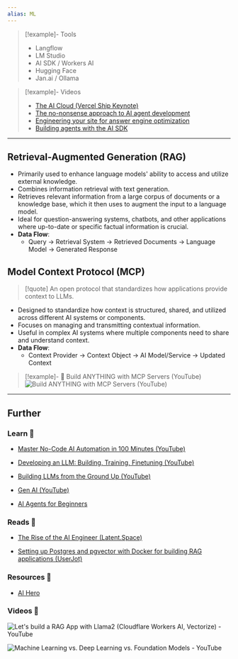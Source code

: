 ```yaml
---
alias: ML
---
```


> [!example]- Tools
> - Langflow
> - LM Studio
> - AI SDK / Workers AI
> - Hugging Face
> - Jan.ai / Ollama

> [!example]- Videos
> - [The AI Cloud (Vercel Ship Keynote)](https://www.youtube.com/watch?v=lNmO7fDiyuE)
> - [The no-nonsense approach to AI agent development](https://vercel.com/ship/session/ai-at-vercel)
> - [Engineering your site for answer engine optimization](https://vercel.com/ship/session/engineering-your-site-for-answer-engine-optimization-aeo)
> - [Building agents with the AI SDK](https://vercel.com/ship/session/building-agents-with-the-ai-sdk)

---
## Retrieval-Augmented Generation (RAG)

- Primarily used to enhance language models' ability to access and utilize external knowledge.
- Combines information retrieval with text generation.
- Retrieves relevant information from a large corpus of documents or a knowledge base, which it then uses to augment the input to a language model.
- Ideal for question-answering systems, chatbots, and other applications where up-to-date or specific factual information is crucial.
- **Data Flow**: 
    - Query → Retrieval System → Retrieved Documents → Language Model → Generated Response

## Model Context Protocol (MCP)

> [!quote] An open protocol that standardizes how applications provide context to LLMs.

- Designed to standardize how context is structured, shared, and utilized across different AI systems or components.
- Focuses on managing and transmitting contextual information.
- Useful in complex AI systems where multiple components need to share and understand context.
- **Data Flow**:
    - Context Provider → Context Object → AI Model/Service → Updated Context

> [!example]- 🎥 Build ANYTHING with MCP Servers (YouTube)
> ![Build ANYTHING with MCP Servers (YouTube)](https://www.youtube.com/watch?v=sMqlObpNz64)

---
## Further

### Learn 🧠

- [Master No-Code AI Automation in 100 Minutes (YouTube)](https://www.youtube.com/watch?v=5TxSqvPbnWw)

- [Developing an LLM: Building, Training, Finetuning (YouTube)](https://www.youtube.com/watch?v=kPGTx4wcm_w)

- [Building LLMs from the Ground Up (YouTube)](https://www.youtube.com/watch?v=quh7z1q7-uc)

- [Gen AI (YouTube)](https://www.youtube.com/watch?v=d4yCWBGFCEs)

- [AI Agents for Beginners](https://microsoft.github.io/ai-agents-for-beginners/)

### Reads 📄

- [The Rise of the AI Engineer (Latent.Space)](https://www.latent.space/p/ai-engineer)

- [Setting up Postgres and pgvector with Docker for building RAG applications (UserJot)](https://userjot.com/blog/setting-up-postgres-pgvector-docker-rag/)

### Resources 🧩

- [AI Hero](https://www.aihero.dev/posts)

### Videos 🎥

![Let's build a RAG App with Llama2 (Cloudflare Workers AI, Vectorize) - YouTube](https://www.youtube.com/watch?v=zTNV_ryF0Hk)

![Machine Learning vs. Deep Learning vs. Foundation Models - YouTube](https://www.youtube.com/watch?v=Beh13Cd_QbY)

